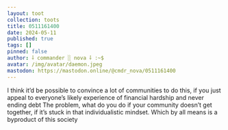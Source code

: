 ```yaml
---
layout: toot
collection: toots
title: 0511161400
date: 2024-05-11
published: true
tags: []
pinned: false
author: ⸸ commander ░ nova ⸸ :~$
avatar: /img/avatar/daemon.jpeg
mastodon: https://mastodon.online/@cmdr_nova/0511161400
---
```


I think it’d be possible to convince a lot of communities to do this, if you just appeal to everyone’s likely experience of financial hardship and never ending debt The problem, what do you do if your community doesn’t get together, if it’s stuck in that individualistic mindset. Which by all means is a byproduct of this society
